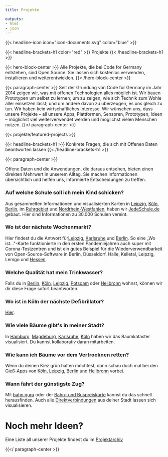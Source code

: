 ```yaml
---
title: Projekte

outputs:
- html
- json
---
```



{{< headline-icon icon="icon-documents.svg" color="blue" >}}

{{< headline-brackets-h1 color="red" >}}
Projekte
{{< /headline-brackets-h1 >}}

{{< hero-block-center >}}
Alle Projekte, die bei Code for Germany entstehen, sind Open Source. Sie lassen sich kostenlos verwenden, installieren und weiterentwicklen.
{{< /hero-block-center >}}

{{< paragraph-center >}}
Seit der Gründung von Code for Germany im Jahr 2014 zeigen wir, was mit offenen Technologien alles möglich ist. Wir bauen Prototypen um selbst zu lernen; um zu zeigen, wie sich Technik zum Wohle aller einsetzen lässt; und um andere davon zu überzeugen, es uns gleich zu tun. Wir haben kein wirtschaftliches Interesse. Wir wünschen uns, dass unsere Projekte –  all unsere Apps, Plattformen, Sensoren, Prototypen, Ideen –  möglichst viel weiterverwendet werden und möglichst vielen Menschen nutzen.
{{</ paragraph-center >}}


{{< projekte/featured-projects >}}

{{< headline-brackets-h1 >}}
Konkrete Fragen, die sich mit Offenen Daten beantworten lassen
{{< /headline-brackets-h1 >}}

{{< paragraph-center >}}

Offene Daten und die Anwendungen, die daraus entsehen, bieten einen
direkten Mehrwert in unserem Alltag. Sie machen Informationen
übersichtlich und helfen uns, informierte Entscheidungen zu treffen.  

### Auf welche Schule soll ich mein Kind schicken?

Aus gesammelten Informationen und visualisierten Karten
in [Leipzig](https://opengovtech.de/cfg-ziele/projekte/le-kitas_und_schulen_in_leipzig/), [Köln](https://opengovtech.de/cfg-ziele/projekte/cologne-schulen-in-koeln/),  [Berlin](https://opengovtech.de/cfg-ziele/projekte/be-berliner-schulen/),
im [Ruhrgebiet](https://opengovtech.de/cfg-ziele/projekte/schulradar-ruhrgebiet/) und [Nordrhein-Westfahlen](https://opengovtech.de/cfg-ziele/projekte/schulen-in-nrw/),
haben wir [JedeSchule.de](https://jedeschule.de/) gebaut. Hier sind
Informationen zu 30.000 Schulen vereint.

### Wo ist der nächste Wochenmarkt?  

Hier findest du die Antwort
für[Leipzig](https://opengovtech.de/cfg-ziele/projekte/le-woistmarkt/),  [Karlsruhe](https://opengovtech.de/cfg-ziele/projekte/ka-woistmarkt/)  und  [Berlin](https://opengovtech.de/cfg-ziele/projekte/be-woistmarkt/).
So eine „Wo ist..."-Karte funktionierte in den ersten Pandemiejahren
auch super mit  Corona-Testzentren  und ist ein gutes Beispiel für
die Wiederverwendbarkeit von Open-Source-Software in  Berlin,
Düsseldorf, Halle, Kelletal, Leipzig, Lemgo
und  [Hessen](https://opengovtech.de/cfg-ziele/projekte/wo-ist-testzentrum/).

### Welche Qualität hat mein Trinkwasser?  

Falls du
in  [Berlin](https://opengovtech.de/cfg-ziele/projekte/be-trinkwasser/),  [Köln](https://opengovtech.de/cfg-ziele/projekte/trinkwasser/),  [Leipzig](https://opengovtech.de/cfg-ziele/projekte/le-trinkwasser/),  [Potsdam](https://opengovtech.de/cfg-ziele/projekte/p-trinkwasser/)  oder  [Heilbronn](https://opengovtech.de/cfg-ziele/projekte/hn-trinkwasser/)  wohnst,
können wir dir diese Frage sofort beantworten.

### Wo ist in Köln der nächste Defibrillator?  

[Hier](https://opengovtech.de/cfg-ziele/projekte/muc-defis/).

### Wie viele Bäume gibt's in meiner Stadt?  

In  [Hamburg](https://opengovtech.de/cfg-ziele/projekte/hh-baumkataster/),  [Magdeburg](https://opengovtech.de/cfg-ziele/projekte/magdeburg-baumfreunde-md/),  [Karlsruhe](https://opengovtech.de/cfg-ziele/projekte/baumkataster/),  [Köln](https://opengovtech.de/cfg-ziele/projekte/cologne-baumkataster/)  haben
wir das Baumkataster visualisiert. Du kannst kollaborativ daran
mitarbeiten.  

### Wie kann ich Bäume vor dem Vertrocknen retten?  

Wenn du deinen Kiez grün halten möchtest, dann schau doch mal bei
den Gieß-Apps
von [Köln](https://opengovtech.de/cfg-ziele/projekte/cologne-giesst/),  [Leipzig](https://opengovtech.de/cfg-ziele/projekte/le-giessdeinviertel/),  [Berlin](https://opengovtech.de/cfg-ziele/projekte/grossstadtbaum/)  und  [Heilbronn](https://opengovtech.de/cfg-ziele/projekte/hn-kastanienapp/)  vorbei.  

### Wann fährt der günstigste Zug?  

Mit [bahn.guru](https://bahn.guru/) oder der [Bahn- und
Buspreiskarte](https://codefor.de/projekte/pricemap-eu/) kannst du
das schnell herausfinden. Auch
alle [Direktverbindungen](https://codefor.de/projekte/zug-direktverbindungen/)  aus
deiner Stadt lassen sich visualisieren.

# Noch mehr Ideen?
Eine Liste all unserer Projekte findest du im [Projektarchiv](/projekte/archiv)

{{</ paragraph-center >}}
